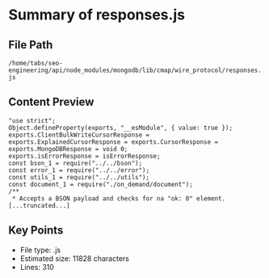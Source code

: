 # Summary of responses.js
  
## File Path
`/home/tabs/seo-engineering/api/node_modules/mongodb/lib/cmap/wire_protocol/responses.js`

## Content Preview
```
"use strict";
Object.defineProperty(exports, "__esModule", { value: true });
exports.ClientBulkWriteCursorResponse = exports.ExplainedCursorResponse = exports.CursorResponse = exports.MongoDBResponse = void 0;
exports.isErrorResponse = isErrorResponse;
const bson_1 = require("../../bson");
const error_1 = require("../../error");
const utils_1 = require("../../utils");
const document_1 = require("./on_demand/document");
/**
 * Accepts a BSON payload and checks for na "ok: 0" element.
[...truncated...]
```

## Key Points
- File type: .js
- Estimated size: 11828 characters
- Lines: 310
